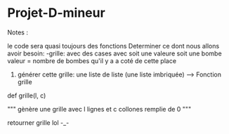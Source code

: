 # Projet-D-mineur

Notes :

le code sera quasi toujours des fonctions
Determiner ce dont nous allons avoir besoin:
-grille: avec des cases avec soit une valeure soit une bombe
valeur = nombre de bombes qu'il y a a coté de cette place

1. générer cette grille: une liste de liste (une liste imbriquée)
--> Fonction grille

def grille(l, c)

"""
gènère une grille avec l lignes et c collones remplie de 0
"""

retourner grille
lol -_-